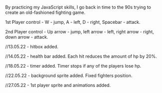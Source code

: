 By practicing my JavaScript skills, I go back in time to the 90s trying to create an old-fashioned fighting game.

1st Player control - W - jump, A - left, D - right, Spacebar - attack.

2nd Player control - Up arrow - jump, left arrow - left, right arrow - right, down arrow - attack.


//13.05.22 - hitbox added.

//14.05.22 - health bar added. Each hit reduces the amount of hp by 20%.

//18.05.22 - timer added. Timer stops if any of the players lose hp.

//22.05.22 - background sprite added. Fixed fighters position.

//27.05.22 - 1st player sprite and animations added.
